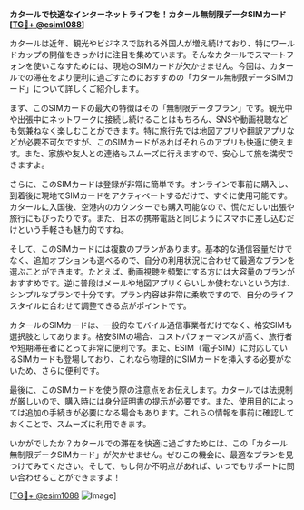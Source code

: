 **カタールで快適なインターネットライフを！カタール無制限データSIMカード[[TG💪+ @esim1088](https://t.me/s/esim1088)]**

カタールは近年、観光やビジネスで訪れる外国人が増え続けており、特にワールドカップの開催をきっかけに注目を集めています。そんなカタールでスマートフォンを使いこなすためには、現地のSIMカードが欠かせません。今回は、カタールでの滞在をより便利に過ごすためにおすすめの「カタール無制限データSIMカード」について詳しくご紹介します。

まず、このSIMカードの最大の特徴はその「無制限データプラン」です。観光中や出張中にネットワークに接続し続けることはもちろん、SNSや動画視聴なども気兼ねなく楽しむことができます。特に旅行先では地図アプリや翻訳アプリなどが必要不可欠ですが、このSIMカードがあればそれらのアプリも快適に使えます。また、家族や友人との連絡もスムーズに行えますので、安心して旅を満喫できますよ。

さらに、このSIMカードは登録が非常に簡単です。オンラインで事前に購入し、到着後に現地でSIMカードをアクティベートするだけで、すぐに使用可能です。カタールに入国後、空港内のカウンターでも購入可能なので、慌ただしい出張や旅行にもぴったりです。また、日本の携帯電話と同じようにスマホに差し込むだけという手軽さも魅力的ですね。

そして、このSIMカードには複数のプランがあります。基本的な通信容量だけでなく、追加オプションも選べるので、自分の利用状況に合わせて最適なプランを選ぶことができます。たとえば、動画視聴を頻繁にする方には大容量のプランがおすすめです。逆に普段はメールや地図アプリくらいしか使わないという方は、シンプルなプランで十分です。プラン内容は非常に柔軟ですので、自分のライフスタイルに合わせて調整できる点がポイントです。

カタールのSIMカードは、一般的なモバイル通信事業者だけでなく、格安SIMも選択肢としてあります。格安SIMの場合、コストパフォーマンスが高く、旅行者や短期滞在者にとって非常に便利です。また、ESIM（電子SIM）に対応しているSIMカードも登場しており、これなら物理的にSIMカードを挿入する必要がないため、さらに便利です。

最後に、このSIMカードを使う際の注意点をお伝えします。カタールでは法規制が厳しいので、購入時には身分証明書の提示が必要です。また、使用目的によっては追加の手続きが必要になる場合もあります。これらの情報を事前に確認しておくことで、スムーズに利用できます。

いかがでしたか？カタールでの滞在を快適に過ごすためには、この「カタール無制限データSIMカード」が欠かせません。ぜひこの機会に、最適なプランを見つけてみてください。そして、もし何か不明点があれば、いつでもサポートに問い合わせることができますよ！

[[TG💪+ @esim1088](https://t.me/s/esim1088) ![Image](https://i.postimg.cc/Y0z9fWf4/image.png)]